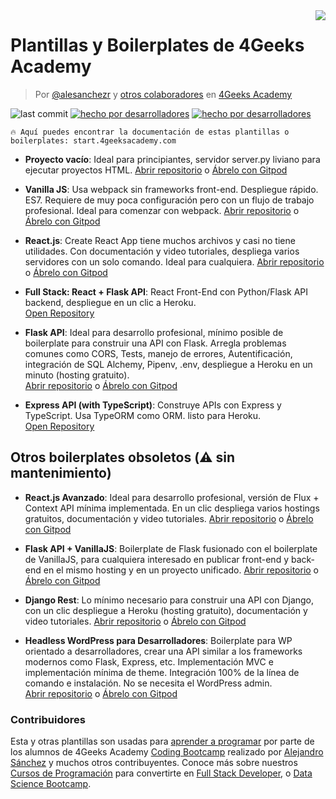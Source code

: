<img align="right" src="https://assets.breatheco.de/apis/img/images.php?blob&random&cat=icon&tags=4geeks,32">

# Plantillas y Boilerplates de 4Geeks Academy

> Por [@alesanchezr](https://twitter.com/alesanchezr) y [otros colaboradores](https://github.com/4GeeksAcademy/Interactive-Tutorials/graphs/contributors) en [4Geeks Academy](http://4geeksacademy.co/)

![last commit](https://img.shields.io/github/last-commit/4geeksacademy/Templates-Boilerplates)
[![hecho por desarrolladores](https://img.shields.io/badge/build_by-Developers-blue)](https://breatheco.de)
[![hecho por desarrolladores](https://img.shields.io/twitter/follow/4geeksacademy?style=social&logo=twitter)](https://twitter.com/4geeksacademy)

```text
🔥 Aquí puedes encontrar la documentación de estas plantillas o boilerplates: start.4geeksacademy.com
```

- **Proyecto vacío**: Ideal para principiantes, servidor server.py liviano para ejecutar proyectos HTML.
[Abrir repositorio](https://github.com/4GeeksAcademy/html-hello) o [Ábrelo con Gitpod](https://gitpod.io#https://github.com/4GeeksAcademy/html-hello.git)

- **Vanilla JS**: Usa webpack sin frameworks front-end. Despliegue rápido. ES7. Requiere de muy poca configuración pero con un flujo de trabajo profesional. Ideal para comenzar con webpack.
[Abrir repositorio](https://github.com/4GeeksAcademy/vanillajs-hello) o [Ábrelo con Gitpod](https://gitpod.io#https://github.com/4GeeksAcademy/vanillajs-hello)

- **React.js**: Create React App tiene muchos archivos y casi no tiene utilidades. Con documentación y video tutoriales, despliega varios servidores con un solo comando. Ideal para cualquiera. 
[Abrir repositorio](https://github.com/4GeeksAcademy/react-hello) o [Ábrelo con Gitpod](https://gitpod.io#https://github.com/4GeeksAcademy/react-hello.git)

- **Full Stack: React + Flask API**: React Front-End con Python/Flask API backend, despliegue en un clic a Heroku.  
[Open Repository](https://github.com/4GeeksAcademy/react-flask-hello)

- **Flask API**: Ideal para desarrollo profesional, mínimo posible de boilerplate para construir una API con Flask. Arregla problemas comunes como CORS, Tests, manejo de errores, Autentificación, integración de SQL Alchemy, Pipenv, .env, despliegue a Heroku en un minuto (hosting gratuito).  
[Abrir repositorio](https://github.com/4GeeksAcademy/flask-rest-hello) o [Ábrelo con Gitpod](https://gitpod.io#https://github.com/4GeeksAcademy/flask-rest-hello.git)

- **Express API (with TypeScript)**: Construye APIs con Express y TypeScript. Usa TypeORM como ORM. listo para Heroku.  
[Open Repository](https://github.com/4GeeksAcademy/expressjs-rest-hello)


## Otros boilerplates obsoletos (⚠️ sin mantenimiento)

- **React.js Avanzado**: Ideal para desarrollo profesional, versión de Flux + Context API mínima implementada. En un clic despliega varios hostings gratuitos, documentación y video tutoriales. 
[Abrir repositorio](https://github.com/4GeeksAcademy/react-hello-webapp) o [Ábrelo con Gitpod](https://gitpod.io#https://github.com/4GeeksAcademy/react-hello-webapp.git)

- **Flask API + VanillaJS**: Boilerplate de Flask fusionado con el boilerplate de VanillaJS, para cualquiera interesado en publicar front-end y back-end en el mismo hosting y en un proyecto unificado.
[Abrir repositorio](https://github.com/4GeeksAcademy/flask-api-vanillajs-boilerplate) o [Ábrelo con Gitpod](https://gitpod.io#https://github.com/4GeeksAcademy/flask-api-vanillajs-boilerplate)

- **Django Rest**: Lo mínimo necesario para construir una API con Django, con un clic despliegue a Heroku (hosting gratuito), documentación y video tutoriales.
[Abrir repositorio](https://github.com/4GeeksAcademy/django-rest-hello) o [Ábrelo con Gitpod](https://gitpod.io#https://github.com/4GeeksAcademy/django-rest-hello.git)

- **Headless WordPress para Desarrolladores**: Boilerplate para WP orientado a desarrolladores, crear una API similar a los frameworks modernos como Flask, Express, etc. Implementación MVC e implementación mínima de theme. Integración 100% de la línea de comando e instalación. No se necesita el WordPress admin.  
[Abrir repositorio](https://github.com/4GeeksAcademy/wordpress-hello) o [Ábrelo con Gitpod](https://gitpod.io#https://github.com/4GeeksAcademy/wordpress-hello.git)

### Contribuidores

Esta y otras plantillas son usadas para [aprender a programar](https://4geeksacademy.com/es/aprender-a-programar/aprender-a-programar-desde-cero) por parte de los alumnos de 4Geeks Academy [Coding Bootcamp](https://4geeksacademy.com/us/coding-bootcamp) realizado por [Alejandro Sánchez](https://twitter.com/alesanchezr) y muchos otros contribuyentes. Conoce más sobre nuestros [Cursos de Programación](https://4geeksacademy.com/es/curso-de-programacion-desde-cero/?lang=es) para convertirte en [Full Stack Developer](https://4geeksacademy.com/es/desarrollador-full-stack/desarrollador-full-stack), o [Data Science Bootcamp](https://4geeksacademy.com/es/coding-bootcamps/curso-datascience-machine-learning).
